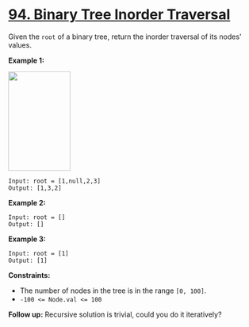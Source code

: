 # [94. Binary Tree Inorder Traversal](https://leetcode.com/problems/binary-tree-inorder-traversal/description/)

Given the `root` of a binary tree, return the inorder traversal of its nodes' values.

**Example 1:** 

<img alt="" src="https://assets.leetcode.com/uploads/2020/09/15/inorder_1.jpg" style="width: 125px; height: 200px;">

```
Input: root = [1,null,2,3]
Output: [1,3,2]
```

**Example 2:** 

```
Input: root = []
Output: []
```

**Example 3:** 

```
Input: root = [1]
Output: [1]
```

**Constraints:** 

- The number of nodes in the tree is in the range `[0, 100]`.
- `-100 <= Node.val <= 100`

**Follow up:**  Recursive solution is trivial, could you do it iteratively?